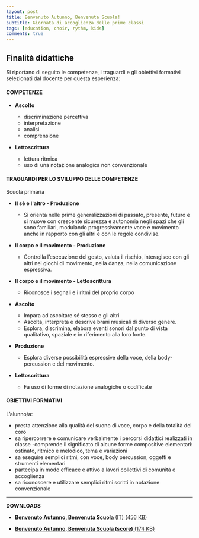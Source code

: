 ```yaml
---
layout: post
title: Benvenuto Autunno, Benvenuta Scuola!
subtitle: Giornata di accoglienza delle prime classi
tags: [education, choir, rythm, kids]
comments: true
---
```




## Finalità didattiche

Si riportano di seguito le competenze, i traguardi e gli obiettivi formativi selezionati dal docente per questa esperienza:


#### COMPETENZE
- **Ascolto**
  - discriminazione percettiva
  - interpretazione
  - analisi
  - comprensione

- **Lettoscrittura**
  - lettura ritmica
  - uso di una notazione analogica non convenzionale


#### TRAGUARDI PER LO SVILUPPO DELLE COMPETENZE
Scuola primaria

- **Il sè e l'altro - Produzione**
  - Si orienta nelle prime generalizzazioni di passato, presente, futuro e si muove con crescente sicurezza e autonomia negli spazi che gli sono familiari, modulando progressivamente voce e movimento anche in rapporto con gli altri e con le regole condivise.

- **Il corpo e il movimento - Produzione**
  - Controlla l’esecuzione del gesto, valuta il rischio, interagisce con gli altri nei giochi di movimento, nella danza, nella comunicazione espressiva.

- **Il corpo e il movimento - Lettoscrittura**
  - Riconosce i segnali e i ritmi del proprio corpo

- **Ascolto**
  - Impara ad ascoltare sé stesso e gli altri
  - Ascolta, interpreta e descrive brani musicali di diverso genere.
  - Esplora, discrimina, elabora eventi sonori dal punto di vista qualitativo, spaziale e in riferimento alla loro fonte.

- **Produzione**
  - Esplora diverse possibilità espressive della voce, della body-percussion e del movimento.

- **Lettoscrittura**
  - Fa uso di forme di notazione analogiche o codificate

#### OBIETTIVI FORMATIVI

L’alunno/a:

- presta attenzione alla qualità del suono di voce, corpo e della totalità del coro
- sa ripercorrere e comunicare verbalmente i percorsi didattici realizzati in classe
-comprende il significato di alcune forme compositive elementari: ostinato, ritmico e melodico, tema e variazioni
- sa eseguire semplici ritmi, con voce, body percussion, oggetti e strumenti elementari
- partecipa in modo efficace e attivo a lavori collettivi di comunità e accoglienza
- sa riconoscere e utilizzare semplici ritmi scritti in notazione convenzionale
______________

**DOWNLOADS**


- <a href="https://velitch.github.io/velitch/assets/projects/autunno/benvenuto_autunno_benvenuta_scuola.pdf">**Benvenuto Autunno, Benvenuta Scuola** (IT) (456 KB)<a/>

- <a href="https://velitch.github.io/velitch/assets/projects/autunno/benvenuto_autunno_benvenuta_scuola(score).pdf">**Benvenuto Autunno, Benvenuta Scuola (score)** (174 KB)<a/>
